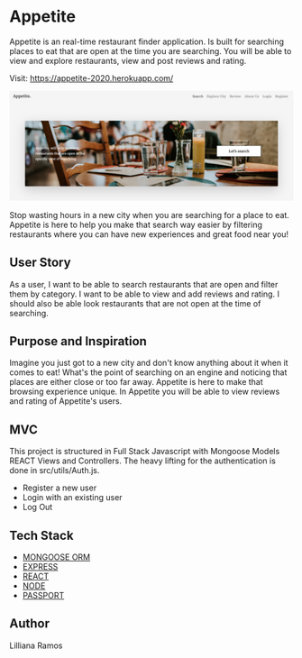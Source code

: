 # Appetite
Appetite is an real-time restaurant finder application. Is built for searching places to eat that are open at the time you are searching. You will be able to view and explore restaurants, view and post reviews and rating. 

Visit: https://appetite-2020.herokuapp.com/

![alt text](/screenshot.png)

Stop wasting hours in a new city when you are searching for a place to eat. Appetite is here to help you make that search way easier by filtering restaurants where you can have new experiences and great food near you!

## User Story
As a user, I want to be able to search restaurants that are open and filter them by category. I want to be able to view and add reviews and rating. I should also be able look restaurants that are not open at the time of searching.

## Purpose and Inspiration
Imagine you just got to a new city and don't know anything about it when it comes to eat! What's the point of searching on an engine and noticing that places are either close or too far away. Appetite is here to make that browsing experience unique. In Appetite you will be able to view reviews and rating of Appetite's users. 


## MVC
This project is structured in Full Stack Javascript with Mongoose Models REACT Views and Controllers. The heavy lifting for the authentication is done in src/utils/Auth.js.

- Register a new user
- Login with an existing user
- Log Out

## Tech Stack
+ [MONGOOSE ORM](https://www.npmjs.com/package/mongoose)
+ [EXPRESS](https://www.npmjs.com/package/express)
+ [REACT](https://reactjs.org/)
+ [NODE](https://nodejs.org/en/)
+ [PASSPORT](http://www.passportjs.org/docs/username-password/)

## Author 
Lilliana Ramos




